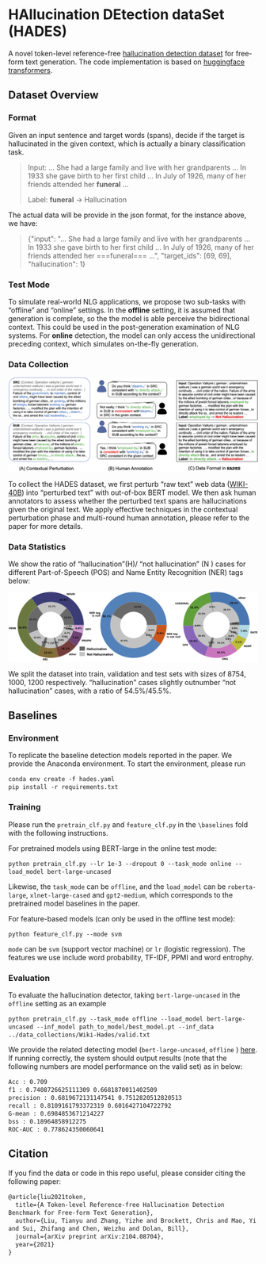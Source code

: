 # HAllucination DEtection dataSet (HADES)

A novel token-level reference-free [hallucination detection dataset](https://arxiv.org/pdf/2104.08704) for free-form text generation. The code implementation is based on [huggingface transformers](https://github.com/huggingface/transformers).

## Dataset Overview

### Format

Given an input sentence and target words (spans), decide if the target is hallucinated in the given context, which is actually a binary classification task.

> Input: ... She had a large family and live with her grandparents ... In 1933 she gave birth to her first child ... In July of 1926, many of her friends attended her **funeral** ... 
> 
> Label: **funeral** -> Hallucination

The actual data will be provide in the json format, for the instance above, we have:
> {"input": "... She had a large family and live with her grandparents ... In 1933 she gave birth to her first child ... In July of 1926, many of her friends attended her ===funeral=== ...", "target_ids": [69, 69], "hallucination": 1} 

### Test Mode

To simulate real-world NLG applications, we propose two sub-tasks with “offline” and “online” settings. In the **offline** setting, it is assumed that generation is complete, so the the model is able perceive the bidirectional context. This could be used in the post-generation examination of NLG systems. For **online** detection, the model can only access the unidirectional preceding context, which simulates on-the-fly generation. 

### Data Collection
![alt text](figs/hallu_overview.png)


To collect the HADES dataset, we first perturb “raw text” web data ([WIKI-40B](https://www.aclweb.org/anthology/2020.lrec-1.297/)) into “perturbed text” with out-of-box BERT model. We then ask human annotators to assess whether the perturbed text spans are hallucinations given the original text. We apply effective techniques in the contextual perturbation phase and multi-round human annotation, please refer to the paper for more details.

### Data Statistics

We show the ratio of “hallucination”(H)/ “not hallucination” (N ) cases for different Part-of-Speech (POS) and Name Entity Recognition (NER) tags below:

![alt text](figs/hallu_pie.png)

We split the dataset into train, validation and test sets with sizes of 8754, 1000, 1200 respectively. “hallucination” cases slightly outnumber “not hallucination” cases, with a ratio of 54.5%/45.5%.

## Baselines

### Environment

To replicate the baseline detection models reported in the paper. We provide the Anaconda environment. To start the environment, please run

```
conda env create -f hades.yaml
pip install -r requirements.txt
```

### Training

Please run the ```pretrain_clf.py``` and ```feature_clf.py``` in the ```\baselines``` fold with the following instructions.

For pretrained models using BERT-large in the online test mode:
```
python pretrain_clf.py --lr 1e-3 --dropout 0 --task_mode online --load_model bert-large-uncased 
```
Likewise, the ```task_mode``` can be ```offline```, and the ```load_model``` can be ```roberta-large```, ```xlnet-large-cased``` and ```gpt2-medium```, which corresponds to the pretrained model baselines in the paper.


For feature-based models (can only be used in the offline test mode):
```
python feature_clf.py --mode svm
```
```mode``` can be ```svm``` (support vector machine) or ```lr``` (logistic regression). The features we use include word probability, TF-IDF, PPMI and word entrophy.

### Evaluation

To evaluate the hallucination detector, taking ```bert-large-uncased``` in the ```offline``` setting as an example

```
python pretrain_clf.py --task_mode offline --load_model bert-large-uncased --inf_model path_to_model/best_model.pt --inf_data ../data_collections/Wiki-Hades/valid.txt
```

We provide the related detecting model (```bert-large-uncased```, ```offline``` ) [here](). If running correctly, the system should output results (note that the following numbers are model performance on the valid set) as in below:

```
Acc : 0.709
f1 : 0.7408726625111309 0.6681870011402509
precision : 0.6819672131147541 0.7512820512820513
recall : 0.8109161793372319 0.6016427104722792
G-mean : 0.6984853671214227
bss : 0.18964858912275
ROC-AUC : 0.778624350060641
```


## Citation

If you find the data or code in this repo useful, please consider citing the following paper:

```
@article{liu2021token,
  title={A Token-level Reference-free Hallucination Detection Benchmark for Free-form Text Generation},
  author={Liu, Tianyu and Zhang, Yizhe and Brockett, Chris and Mao, Yi and Sui, Zhifang and Chen, Weizhu and Dolan, Bill},
  journal={arXiv preprint arXiv:2104.08704},
  year={2021}
}
```
